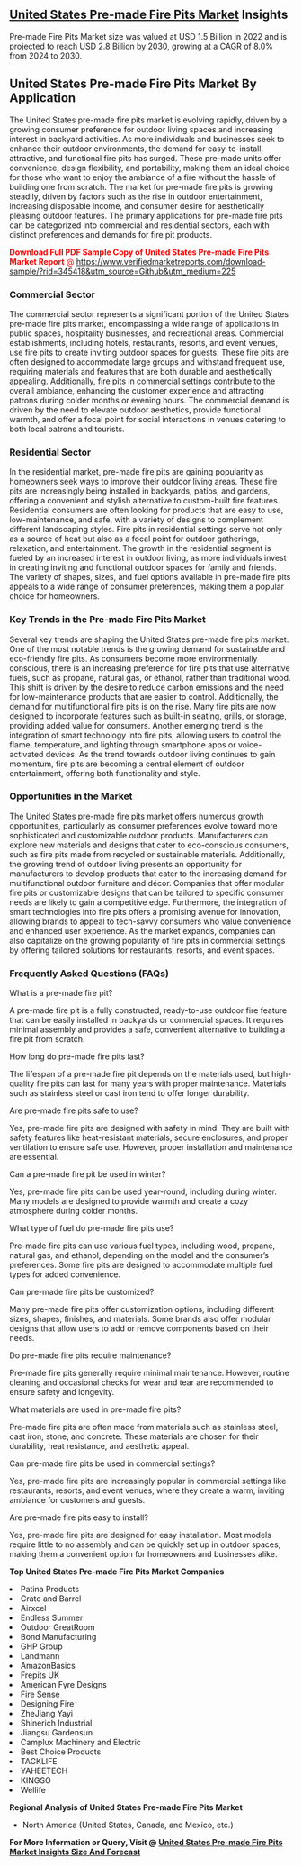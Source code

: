 <h2><a href="https://www.verifiedmarketreports.com/download-sample/?rid=345418&amp;utm_source=Github&amp;utm_medium=225" target="_blank">United States Pre-made Fire Pits Market</a> Insights</h2><p>Pre-made Fire Pits Market size was valued at USD 1.5 Billion in 2022 and is projected to reach USD 2.8 Billion by 2030, growing at a CAGR of 8.0% from 2024 to 2030.</p><p> <h2>United States Pre-made Fire Pits Market By Application</h2> <p>The United States pre-made fire pits market is evolving rapidly, driven by a growing consumer preference for outdoor living spaces and increasing interest in backyard activities. As more individuals and businesses seek to enhance their outdoor environments, the demand for easy-to-install, attractive, and functional fire pits has surged. These pre-made units offer convenience, design flexibility, and portability, making them an ideal choice for those who want to enjoy the ambiance of a fire without the hassle of building one from scratch. The market for pre-made fire pits is growing steadily, driven by factors such as the rise in outdoor entertainment, increasing disposable income, and consumer desire for aesthetically pleasing outdoor features. The primary applications for pre-made fire pits can be categorized into commercial and residential sectors, each with distinct preferences and demands for fire pit products. <p><span class=""><span style="color: #ff0000;"><strong>Download Full PDF Sample Copy of United States Pre-made Fire Pits Market Report</strong> @ </span><a href="https://www.verifiedmarketreports.com/download-sample/?rid=345418&amp;utm_source=Github&amp;utm_medium=225" target="_blank">https://www.verifiedmarketreports.com/download-sample/?rid=345418&amp;utm_source=Github&amp;utm_medium=225</a></span></p> <h3>Commercial Sector</h3> <p>The commercial sector represents a significant portion of the United States pre-made fire pits market, encompassing a wide range of applications in public spaces, hospitality businesses, and recreational areas. Commercial establishments, including hotels, restaurants, resorts, and event venues, use fire pits to create inviting outdoor spaces for guests. These fire pits are often designed to accommodate large groups and withstand frequent use, requiring materials and features that are both durable and aesthetically appealing. Additionally, fire pits in commercial settings contribute to the overall ambiance, enhancing the customer experience and attracting patrons during colder months or evening hours. The commercial demand is driven by the need to elevate outdoor aesthetics, provide functional warmth, and offer a focal point for social interactions in venues catering to both local patrons and tourists. <h3>Residential Sector</h3> <p>In the residential market, pre-made fire pits are gaining popularity as homeowners seek ways to improve their outdoor living areas. These fire pits are increasingly being installed in backyards, patios, and gardens, offering a convenient and stylish alternative to custom-built fire features. Residential consumers are often looking for products that are easy to use, low-maintenance, and safe, with a variety of designs to complement different landscaping styles. Fire pits in residential settings serve not only as a source of heat but also as a focal point for outdoor gatherings, relaxation, and entertainment. The growth in the residential segment is fueled by an increased interest in outdoor living, as more individuals invest in creating inviting and functional outdoor spaces for family and friends. The variety of shapes, sizes, and fuel options available in pre-made fire pits appeals to a wide range of consumer preferences, making them a popular choice for homeowners. <h3>Key Trends in the Pre-made Fire Pits Market</h3> <p>Several key trends are shaping the United States pre-made fire pits market. One of the most notable trends is the growing demand for sustainable and eco-friendly fire pits. As consumers become more environmentally conscious, there is an increasing preference for fire pits that use alternative fuels, such as propane, natural gas, or ethanol, rather than traditional wood. This shift is driven by the desire to reduce carbon emissions and the need for low-maintenance products that are easier to control. Additionally, the demand for multifunctional fire pits is on the rise. Many fire pits are now designed to incorporate features such as built-in seating, grills, or storage, providing added value for consumers. Another emerging trend is the integration of smart technology into fire pits, allowing users to control the flame, temperature, and lighting through smartphone apps or voice-activated devices. As the trend towards outdoor living continues to gain momentum, fire pits are becoming a central element of outdoor entertainment, offering both functionality and style. <h3>Opportunities in the Market</h3> <p>The United States pre-made fire pits market offers numerous growth opportunities, particularly as consumer preferences evolve toward more sophisticated and customizable outdoor products. Manufacturers can explore new materials and designs that cater to eco-conscious consumers, such as fire pits made from recycled or sustainable materials. Additionally, the growing trend of outdoor living presents an opportunity for manufacturers to develop products that cater to the increasing demand for multifunctional outdoor furniture and décor. Companies that offer modular fire pits or customizable designs that can be tailored to specific consumer needs are likely to gain a competitive edge. Furthermore, the integration of smart technologies into fire pits offers a promising avenue for innovation, allowing brands to appeal to tech-savvy consumers who value convenience and enhanced user experience. As the market expands, companies can also capitalize on the growing popularity of fire pits in commercial settings by offering tailored solutions for restaurants, resorts, and event spaces. <h3>Frequently Asked Questions (FAQs)</h3> <p>What is a pre-made fire pit?</p> <p>A pre-made fire pit is a fully constructed, ready-to-use outdoor fire feature that can be easily installed in backyards or commercial spaces. It requires minimal assembly and provides a safe, convenient alternative to building a fire pit from scratch.</p> <p>How long do pre-made fire pits last?</p> <p>The lifespan of a pre-made fire pit depends on the materials used, but high-quality fire pits can last for many years with proper maintenance. Materials such as stainless steel or cast iron tend to offer longer durability.</p> <p>Are pre-made fire pits safe to use?</p> <p>Yes, pre-made fire pits are designed with safety in mind. They are built with safety features like heat-resistant materials, secure enclosures, and proper ventilation to ensure safe use. However, proper installation and maintenance are essential.</p> <p>Can a pre-made fire pit be used in winter?</p> <p>Yes, pre-made fire pits can be used year-round, including during winter. Many models are designed to provide warmth and create a cozy atmosphere during colder months.</p> <p>What type of fuel do pre-made fire pits use?</p> <p>Pre-made fire pits can use various fuel types, including wood, propane, natural gas, and ethanol, depending on the model and the consumer’s preferences. Some fire pits are designed to accommodate multiple fuel types for added convenience.</p> <p>Can pre-made fire pits be customized?</p> <p>Many pre-made fire pits offer customization options, including different sizes, shapes, finishes, and materials. Some brands also offer modular designs that allow users to add or remove components based on their needs.</p> <p>Do pre-made fire pits require maintenance?</p> <p>Pre-made fire pits generally require minimal maintenance. However, routine cleaning and occasional checks for wear and tear are recommended to ensure safety and longevity.</p> <p>What materials are used in pre-made fire pits?</p> <p>Pre-made fire pits are often made from materials such as stainless steel, cast iron, stone, and concrete. These materials are chosen for their durability, heat resistance, and aesthetic appeal.</p> <p>Can pre-made fire pits be used in commercial settings?</p> <p>Yes, pre-made fire pits are increasingly popular in commercial settings like restaurants, resorts, and event venues, where they create a warm, inviting ambiance for customers and guests.</p> <p>Are pre-made fire pits easy to install?</p> <p>Yes, pre-made fire pits are designed for easy installation. Most models require little to no assembly and can be quickly set up in outdoor spaces, making them a convenient option for homeowners and businesses alike.</p> </p><p><strong>Top United States Pre-made Fire Pits Market Companies</strong></p><div data-test-id=""><p><li>Patina Products</li><li> Crate and Barrel</li><li> Airxcel</li><li> Endless Summer</li><li> Outdoor GreatRoom</li><li> Bond Manufacturing</li><li> GHP Group</li><li> Landmann</li><li> AmazonBasics</li><li> Frepits UK</li><li> American Fyre Designs</li><li> Fire Sense</li><li> Designing Fire</li><li> ZheJiang Yayi</li><li> Shinerich Industrial</li><li> Jiangsu Gardensun</li><li> Camplux Machinery and Electric</li><li> Best Choice Products</li><li> TACKLIFE</li><li> YAHEETECH</li><li> KINGSO</li><li> Wellife</li></p><div><strong>Regional Analysis of&nbsp;United States Pre-made Fire Pits Market</strong></div><ul><li dir="ltr"><p dir="ltr">North America&nbsp;(United States, Canada, and Mexico, etc.)</p></li></ul><p><strong>For More Information or Query, Visit @&nbsp;</strong><strong><a href="https://www.verifiedmarketreports.com/product/pre-made-fire-pits-market/?utm_source=Github&amp;utm_medium=225" target="_blank">United States Pre-made Fire Pits Market Insights Size And Forecast</a></strong></p></div>
